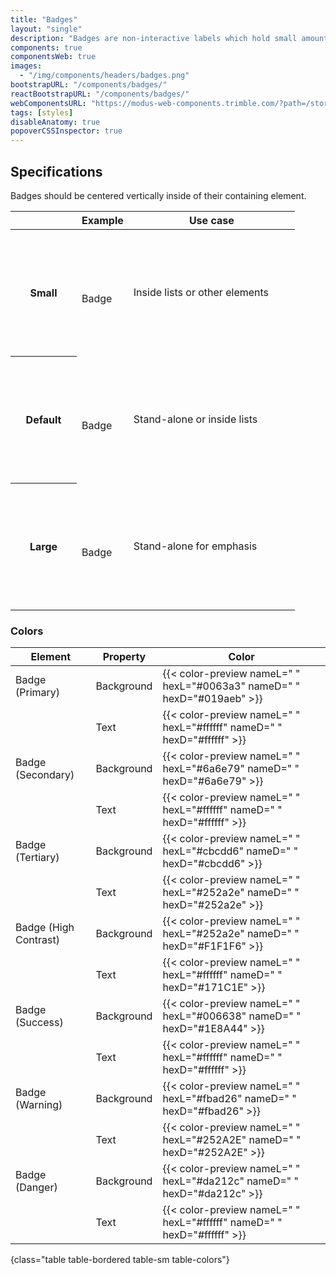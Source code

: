 ```yaml
---
title: "Badges"
layout: "single"
description: "Badges are non-interactive labels which hold small amounts of information."
components: true
componentsWeb: true
images:
  - "/img/components/headers/badges.png"
bootstrapURL: "/components/badges/"
reactBootstrapURL: "/components/badges/"
webComponentsURL: "https://modus-web-components.trimble.com/?path=/story/components-badge--default"
tags: [styles]
disableAnatomy: true
popoverCSSInspector: true
---
```


## Specifications

Badges should be centered vertically inside of their containing element.

<table class="table table-bordered">
  <thead class="thead-light">
    <tr>
      <th width="90px"></th>
      <th>Example</th>
      <th width="250px">Use case</th>
    </tr>
  </thead>
  <tbody>
    <tr>
      <th scope="row" height="203">Small</th>
      <td class="text-start py-5">
        <br /><br />
        <div
          class="badge badge-sm bg-primary me-4 me-xxl-auto"
          data-bs-toggle="popover"
          data-bs-placement="right"
          data-bs-custom-class="popover-css-inspector"
          data-css-inspector-hide="">
          Badge
        </div>
        <br />
      </td>
      <td>Inside lists or other elements</td>
    </tr>
    <tr>
      <th scope="row" height="203">Default</th>
      <td class="text-start py-5">
        <br /><br />
        <div
          class="badge bg-primary me-3 me-xxl-auto"
          data-bs-toggle="popover"
          data-bs-placement="right"
          data-bs-custom-class="popover-css-inspector"
          data-css-inspector-hide="">
          Badge
        </div>
        <br />
      </td>
      <td>Stand-alone or inside lists</td>
    </tr>
    <tr>
      <th scope="row" height="203">Large</th>
      <td class="text-start py-5">
        <br /><br />
        <div
          class="badge badge-lg bg-primary me-2 me-xxl-auto"
          data-bs-toggle="popover"
          data-bs-placement="right"
          data-bs-custom-class="popover-css-inspector"
          data-css-inspector-hide="">
          Badge
        </div>
        <br />
      </td>
      <td>Stand-alone for emphasis</td>
    </tr>
  </tbody>
</table>

### Colors

<!-- prettier-ignore-start -->
| Element               | Property   | Color                                                                   |
| --------------------- | ---------- | ----------------------------------------------------------------------- |
| Badge (Primary)       | Background | {{< color-preview nameL=" " hexL="#0063a3" nameD=" " hexD="#019aeb" >}} |
|                       | Text       | {{< color-preview nameL=" " hexL="#ffffff" nameD=" " hexD="#ffffff" >}} |
| Badge (Secondary)     | Background | {{< color-preview nameL=" " hexL="#6a6e79" nameD=" " hexD="#6a6e79" >}} |
|                       | Text       | {{< color-preview nameL=" " hexL="#ffffff" nameD=" " hexD="#ffffff" >}} |
| Badge (Tertiary)      | Background | {{< color-preview nameL=" " hexL="#cbcdd6" nameD=" " hexD="#cbcdd6" >}} |
|                       | Text       | {{< color-preview nameL=" " hexL="#252a2e" nameD=" " hexD="#252a2e" >}} |
| Badge (High Contrast) | Background | {{< color-preview nameL=" " hexL="#252a2e" nameD=" " hexD="#F1F1F6" >}} |
|                       | Text       | {{< color-preview nameL=" " hexL="#ffffff" nameD=" " hexD="#171C1E" >}} |
| Badge (Success)       | Background | {{< color-preview nameL=" " hexL="#006638" nameD=" " hexD="#1E8A44" >}} |
|                       | Text       | {{< color-preview nameL=" " hexL="#ffffff" nameD=" " hexD="#ffffff" >}} |
| Badge (Warning)       | Background | {{< color-preview nameL=" " hexL="#fbad26" nameD=" " hexD="#fbad26" >}} |
|                       | Text       | {{< color-preview nameL=" " hexL="#252A2E" nameD=" " hexD="#252A2E" >}} |
| Badge (Danger)        | Background | {{< color-preview nameL=" " hexL="#da212c" nameD=" " hexD="#da212c" >}} |
|                       | Text       | {{< color-preview nameL=" " hexL="#ffffff" nameD=" " hexD="#ffffff" >}} |
{class="table table-bordered table-sm table-colors"}
<!-- prettier-ignore-end -->
